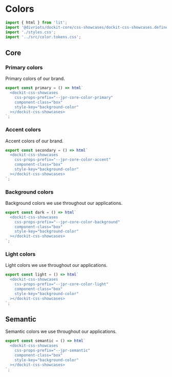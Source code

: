 # Colors

```js script
import { html } from 'lit';
import '@divriots/dockit-core/css-showcases/dockit-css-showcases.define.js';
import './styles.css';
import '../src/color.tokens.css';
```

## Core

### Primary colors

Primary colors of our brand.

```js story
export const primary = () => html`
  <dockit-css-showcases
    css-props-prefix="--jpr-core-color-primary"
    component-class="box"
    style-key="background-color"
  ></dockit-css-showcases>
`;
```

### Accent colors

Accent colors of our brand.

```js story
export const secondary = () => html`
  <dockit-css-showcases
    css-props-prefix="--jpr-core-color-accent"
    component-class="box"
    style-key="background-color"
  ></dockit-css-showcases>
`;
```

### Background colors

Background colors we use throughout our applications.

```js story
export const dark = () => html`
  <dockit-css-showcases
    css-props-prefix="--jpr-core-color-background"
    component-class="box"
    style-key="background-color"
  ></dockit-css-showcases>
`;
```

### Light colors

Light colors we use throughout our applications.

```js story
export const light = () => html`
  <dockit-css-showcases
    css-props-prefix="--jpr-core-color-light"
    component-class="box"
    style-key="background-color"
  ></dockit-css-showcases>
`;
```

## Semantic

Semantic colors we use throughout our applications.

```js story
export const semantic = () => html`
  <dockit-css-showcases
    css-props-prefix="--jpr-semantic"
    component-class="box"
    style-key="background-color"
  ></dockit-css-showcases>
`;
```
